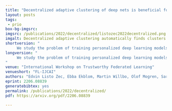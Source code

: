 ```yaml
---
title: "Decentralized adaptive clustering of deep nets is beneficial for client collaboration"
layout: posts
tags:
 - prio
box-bg-imgsrc: 
imgsrc: /publications/2022/decentralized/listozec2022decentralized.png
imgalt: Decentralized adaptive clustering automatically finds clusters of clients which benefits from collaboration.
shortversion: "
     We study the problem of training personalized deep learning models in a decentralized peer-to-peer setting, focusing on the setting where data distributions differ between the clients and where different clients have different local learning tasks. We study both covariate and label shift, and our contribution is an algorithm which for each client finds beneficial collaborations based on a similarity estimate for the local task. Our method does not rely on hyperparameters which are hard to estimate, such as the number of client clusters, but rather continuously adapts to the network topology using soft cluster assignment based on a novel adaptive gossip algorithm. We test the proposed method in various settings where data is not independent and identically distributed among the clients. The experimental evaluation shows that the proposed method performs better than previous state-of-the-art algorithms for this problem setting, and handles situations well where previous methods fail. "
longversion: "
     We study the problem of training personalized deep learning models in a decentralized peer-to-peer setting, focusing on the setting where data distributions differ between the clients and where different clients have different local learning tasks. We study both covariate and label shift, and our contribution is an algorithm which for each client finds beneficial collaborations based on a similarity estimate for the local task. Our method does not rely on hyperparameters which are hard to estimate, such as the number of client clusters, but rather continuously adapts to the network topology using soft cluster assignment based on a novel adaptive gossip algorithm. We test the proposed method in various settings where data is not independent and identically distributed among the clients. The experimental evaluation shows that the proposed method performs better than previous state-of-the-art algorithms for this problem setting, and handles situations well where previous methods fail.
"
venue: "International Workshop on Trustworthy Federated Learning"
venueshort: "FL-IJCAI"
authors: "Edvin Listo Zec, Ebba Ekblom, Martin Willbo, Olof Mogren, Sarunas Girdzijauskas"
eprint: 2206.08839
generatebibtex: yes
permalink: /publications/2022/decentralized/
pdf: https://arxiv.org/pdf/2206.08839

---
```


